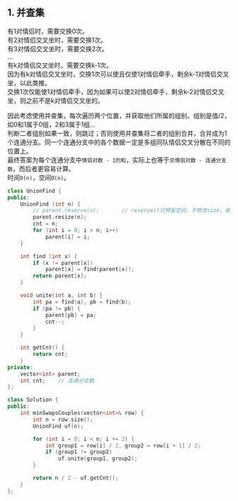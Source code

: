 ## 1. 并查集
有1对情侣时，需要交换0次。  
有2对情侣交叉坐时，需要交换1次。  
有3对情侣交叉坐时，需要交换2次。  
...  
有k对情侣交叉坐时，需要交换k-1次。  
因为有k对情侣交叉坐时，交换1次可以使且仅使1对情侣牵手，剩余k-1对情侣交叉坐，以此类推。  
交换1次仅能使1对情侣牵手，因为如果可以使2对情侣牵手，剩余k-2对情侣交叉坐，则之前不是k对情侣交叉坐的。  
  
因此考虑使用并查集，每次遍历两个位置，并获取他们所属的组别。组别是值/2，如0和1属于0组，2和3属于1组...  
判断二者组别如果一致，则跳过；否则使用并查集将二者的组别合并，合并成为1个连通分支。同一个连通分支中的各个数据一定是多组同队情侣交叉分散在不同的位置上。  
最终答案为每个连通分支中`情侣对数 - 1的和`，实际上也等于`总情侣对数 - 连通分支数`，而后者更容易计算。  
时间`O(n)`，空间`O(n)`。  
```cpp
class UnionFind {
public:
    UnionFind (int n) {
        // parent.reserve(n);       // reserve()只预留空间，不修改size，故修改后不能直接访问
        parent.resize(n);
        cnt = n;
        for (int i = 0; i < n; i++)
            parent[i] = i;
    }

    int find (int x) {
        if (x != parent[x])
            parent[x] = find(parent[x]);
        return parent[x];
    }

    void unite(int a, int b) {
        int pa = find(a), pb = find(b);
        if (pa != pb) {
            parent[pb] = pa;
            cnt--;
        }
    }

    int getCnt() {
        return cnt;
    }
private:
    vector<int> parent;
    int cnt;    // 连通分支数
};

class Solution {
public:
    int minSwapsCouples(vector<int>& row) {
        int n = row.size();
        UnionFind uf(n);

        for (int i = 0; i < n; i += 2) {
            int group1 = row[i] / 2, group2 = row[i + 1] / 2;
            if (group1 != group2)
                uf.unite(group1, group2);
        }

        return n / 2 - uf.getCnt();
    }
};
```